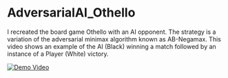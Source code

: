 # AdversarialAI_Othello

I recreated the board game Othello with an AI opponent. The strategy is a variation of the adversarial minimax algorithm known as AB-Negamax. 
This video shows an example of the AI (Black) winning a match followed by an instance of a Player (White) victory.

[![Demo Video](https://img.youtube.com/vi/VRbQNyY7ZlE/maxresdefault.jpg)](https://www.youtube.com/watch?v=VRbQNyY7ZlE)
